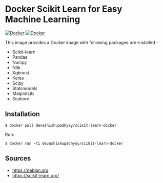 # Docker Scikit Learn for Easy Machine Learning
[![Docker](https://img.shields.io/docker/pulls/devashishupadhyay/scikit-learn-docker)](https://hub.docker.com/r/devashishupadhyay/scikit-learn-docker)
[![Docker](https://img.shields.io/docker/image-size/devashishupadhyay/scikit-learn-docker)](https://hub.docker.com/r/devashishupadhyay/scikit-learn-docker)


This image provides a Docker image with following packages pre-installed -
- Scikit-learn
- Pandas
- Numpy
- Nltk
- Xgboost
- Keras
- Scipy
- Statsmodels
- MatplotLib
- Seaborn


## Installation
```
$ docker pull devashishupadhyay/scikit-learn-docker
```

Run:
```
$ docker run -ti devashishupadhyay/scikit-learn-docker
```
## Sources
- https://debian.org
- https://scikit-learn.org/
